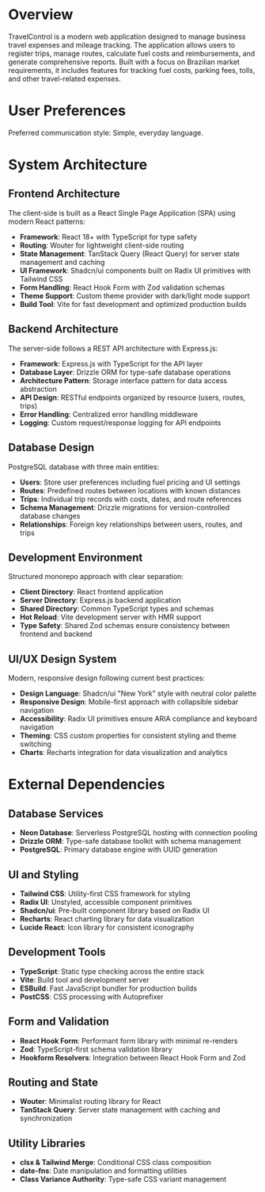 # Overview

TravelControl is a modern web application designed to manage business travel expenses and mileage tracking. The application allows users to register trips, manage routes, calculate fuel costs and reimbursements, and generate comprehensive reports. Built with a focus on Brazilian market requirements, it includes features for tracking fuel costs, parking fees, tolls, and other travel-related expenses.

# User Preferences

Preferred communication style: Simple, everyday language.

# System Architecture

## Frontend Architecture
The client-side is built as a React Single Page Application (SPA) using modern React patterns:
- **Framework**: React 18+ with TypeScript for type safety
- **Routing**: Wouter for lightweight client-side routing
- **State Management**: TanStack Query (React Query) for server state management and caching
- **UI Framework**: Shadcn/ui components built on Radix UI primitives with Tailwind CSS
- **Form Handling**: React Hook Form with Zod validation schemas
- **Theme Support**: Custom theme provider with dark/light mode support
- **Build Tool**: Vite for fast development and optimized production builds

## Backend Architecture
The server-side follows a REST API architecture with Express.js:
- **Framework**: Express.js with TypeScript for the API layer
- **Database Layer**: Drizzle ORM for type-safe database operations
- **Architecture Pattern**: Storage interface pattern for data access abstraction
- **API Design**: RESTful endpoints organized by resource (users, routes, trips)
- **Error Handling**: Centralized error handling middleware
- **Logging**: Custom request/response logging for API endpoints

## Database Design
PostgreSQL database with three main entities:
- **Users**: Store user preferences including fuel pricing and UI settings
- **Routes**: Predefined routes between locations with known distances
- **Trips**: Individual trip records with costs, dates, and route references
- **Schema Management**: Drizzle migrations for version-controlled database changes
- **Relationships**: Foreign key relationships between users, routes, and trips

## Development Environment
Structured monorepo approach with clear separation:
- **Client Directory**: React frontend application
- **Server Directory**: Express.js backend application  
- **Shared Directory**: Common TypeScript types and schemas
- **Hot Reload**: Vite development server with HMR support
- **Type Safety**: Shared Zod schemas ensure consistency between frontend and backend

## UI/UX Design System
Modern, responsive design following current best practices:
- **Design Language**: Shadcn/ui "New York" style with neutral color palette
- **Responsive Design**: Mobile-first approach with collapsible sidebar navigation
- **Accessibility**: Radix UI primitives ensure ARIA compliance and keyboard navigation
- **Theming**: CSS custom properties for consistent styling and theme switching
- **Charts**: Recharts integration for data visualization and analytics

# External Dependencies

## Database Services
- **Neon Database**: Serverless PostgreSQL hosting with connection pooling
- **Drizzle ORM**: Type-safe database toolkit with schema management
- **PostgreSQL**: Primary database engine with UUID generation

## UI and Styling
- **Tailwind CSS**: Utility-first CSS framework for styling
- **Radix UI**: Unstyled, accessible component primitives
- **Shadcn/ui**: Pre-built component library based on Radix UI
- **Recharts**: React charting library for data visualization
- **Lucide React**: Icon library for consistent iconography

## Development Tools
- **TypeScript**: Static type checking across the entire stack
- **Vite**: Build tool and development server
- **ESBuild**: Fast JavaScript bundler for production builds
- **PostCSS**: CSS processing with Autoprefixer

## Form and Validation
- **React Hook Form**: Performant form library with minimal re-renders
- **Zod**: TypeScript-first schema validation library
- **Hookform Resolvers**: Integration between React Hook Form and Zod

## Routing and State
- **Wouter**: Minimalist routing library for React
- **TanStack Query**: Server state management with caching and synchronization

## Utility Libraries
- **clsx & Tailwind Merge**: Conditional CSS class composition
- **date-fns**: Date manipulation and formatting utilities
- **Class Variance Authority**: Type-safe CSS variant management